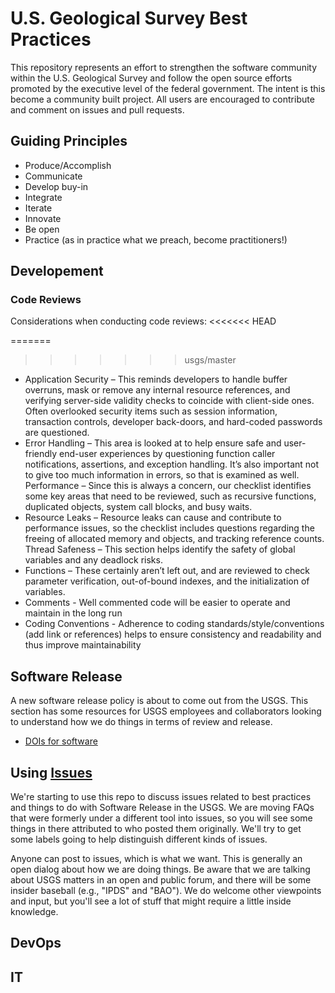 # U.S. Geological Survey Best Practices

This repository represents an effort to strengthen the software community within
the U.S. Geological Survey and follow the open source efforts promoted by the
executive level of the federal government. The intent is this become a community
built project. All users are encouraged to contribute and comment on issues and
pull requests.

## Guiding Principles
- Produce/Accomplish 
- Communicate 
- Develop buy-in
- Integrate
- Iterate
- Innovate
- Be open
- Practice (as in practice what we preach, become practitioners!)

## Developement
### Code Reviews
Considerations when conducting code reviews:
<<<<<<< HEAD

=======
>>>>>>> usgs/master
* Application Security – This reminds developers to handle buffer overruns, mask or remove any internal resource references, and verifying server-side validity checks to coincide with client-side ones.  Often overlooked security items such as session information, transaction controls, developer back-doors, and hard-coded passwords are questioned.
* Error Handling – This area is looked at to help ensure safe and user-friendly end-user experiences by questioning function caller notifications, assertions, and exception handling. It’s also important not to give too much information in errors, so that is examined as well.
Performance – Since this is always a concern, our checklist identifies some key areas that need to be reviewed, such as recursive functions, duplicated objects, system call blocks, and busy waits.
* Resource Leaks – Resource leaks can cause and contribute to performance issues, so the checklist includes questions regarding the freeing of allocated memory and objects, and tracking reference counts.
Thread Safeness – This section helps identify the safety of global variables and any deadlock risks.
* Functions – These certainly aren’t left out, and are reviewed to check parameter verification, out-of-bound indexes, and the initialization of variables.
* Comments - Well commented code will be easier to operate and maintain in the long run
* Coding Conventions - Adherence to coding standards/style/conventions (add link or references) helps to ensure consistency and readability and thus improve maintainability

## Software Release
A new software release policy is about to come out from the USGS. This section has some resources for USGS employees and collaborators looking to understand how we do things in terms of review and release.

* [DOIs for software](doi.md)

## Using [Issues](https://github.com/usgs/best-practices/issues/)
We're starting to use this repo to discuss issues related to best practices and things to do with Software Release in the USGS. We are moving FAQs that were formerly under a different tool into issues, so you will see some things in there attributed to who posted them originally. We'll try to get some labels going to help distinguish different kinds of issues.

Anyone can post to issues, which is what we want. This is generally an open dialog about how we are doing things. Be aware that we are talking about USGS matters in an open and public forum, and there will be some insider baseball (e.g., "IPDS" and "BAO"). We do welcome other viewpoints and input, but you'll see a lot of stuff that might require a little inside knowledge.

## DevOps



## IT
